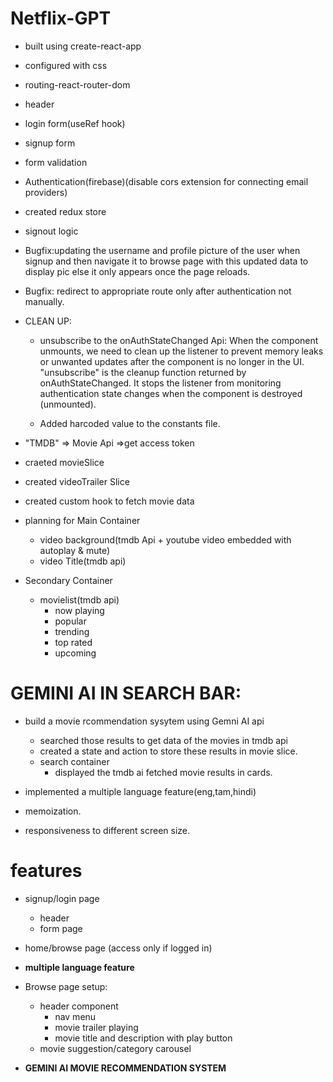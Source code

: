 # Netflix-GPT

- built using create-react-app
- configured with css
- routing-react-router-dom
- header
- login form(useRef hook)
- signup form
- form validation
- Authentication(firebase)(disable cors extension for connecting email providers)

- created redux store
- signout logic
- Bugfix:updating the username and profile picture of the user when signup and then navigate it to browse page with this updated data to display pic else it only appears once the page reloads.

- Bugfix: redirect to appropriate route only after authentication not manually.

- CLEAN UP:

  - unsubscribe to the onAuthStateChanged Api: When the component unmounts, we need to clean up the listener to prevent memory leaks or unwanted updates after the component is no longer in the UI.
    "unsubscribe" is the cleanup function returned by onAuthStateChanged. It stops the listener from monitoring authentication state changes when the component is destroyed (unmounted).

  - Added harcoded value to the constants file.

- "TMDB" => Movie Api =>get access token
- craeted movieSlice
- created videoTrailer Slice
- created custom hook to fetch movie data
- planning for Main Container
  - video background(tmdb Api + youtube video embedded with autoplay & mute)
  - video Title(tmdb api)
- Secondary Container
  - movielist(tmdb api)
    - now playing
    - popular
    - trending
    - top rated
    - upcoming

# GEMINI AI IN SEARCH BAR:

- build a movie rcommendation sysytem using Gemni AI api

  - searched those results to get data of the movies in tmdb api
  - created a state and action to store these results in movie slice.
  - search container
    - displayed the tmdb ai fetched movie results in cards.

- implemented a multiple language feature(eng,tam,hindi)
- memoization.
- responsiveness to different screen size.

# features

- signup/login page
  - header
  - form page
- home/browse page (access only if logged in)
- **multiple language feature**
- Browse page setup:

  - header component
    - nav menu
    - movie trailer playing
    - movie title and description with play button
  - movie suggestion/category carousel

- **GEMINI AI MOVIE RECOMMENDATION SYSTEM**
